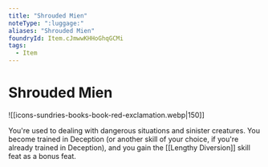 ```yaml
---
title: "Shrouded Mien"
noteType: ":luggage:"
aliases: "Shrouded Mien"
foundryId: Item.cJmwwKHHoGhqGCMi
tags:
  - Item
---
```


# Shrouded Mien
![[icons-sundries-books-book-red-exclamation.webp|150]]

You're used to dealing with dangerous situations and sinister creatures. You become trained in Deception (or another skill of your choice, if you're already trained in Deception), and you gain the [[Lengthy Diversion]] skill feat as a bonus feat.
